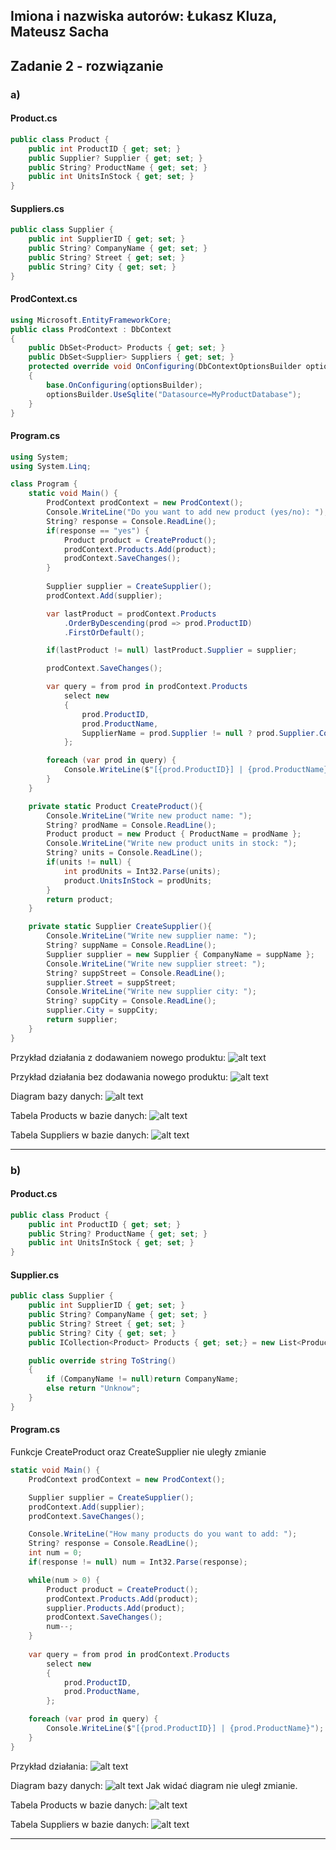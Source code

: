 **Imiona i nazwiska autorów:**
Łukasz Kluza, Mateusz Sacha
--- 

## Zadanie 2  - rozwiązanie

### a)

#### Product.cs
```cs
public class Product {
    public int ProductID { get; set; }
    public Supplier? Supplier { get; set; }
    public String? ProductName { get; set; } 
    public int UnitsInStock { get; set; }
}
```

#### Suppliers.cs
```cs
public class Supplier {
    public int SupplierID { get; set; }
    public String? CompanyName { get; set; } 
    public String? Street { get; set; }
    public String? City { get; set; }
}
```

#### ProdContext.cs
```cs
using Microsoft.EntityFrameworkCore;
public class ProdContext : DbContext
{
    public DbSet<Product> Products { get; set; }
    public DbSet<Supplier> Suppliers { get; set; }
    protected override void OnConfiguring(DbContextOptionsBuilder optionsBuilder)
    {
        base.OnConfiguring(optionsBuilder);
        optionsBuilder.UseSqlite("Datasource=MyProductDatabase");
    }
}
```

#### Program.cs
```cs
using System;
using System.Linq;

class Program {
    static void Main() { 
        ProdContext prodContext = new ProdContext();
        Console.WriteLine("Do you want to add new product (yes/no): ");
        String? response = Console.ReadLine();
        if(response == "yes") {
            Product product = CreateProduct();
            prodContext.Products.Add(product);
            prodContext.SaveChanges();
        }
       
        Supplier supplier = CreateSupplier();
        prodContext.Add(supplier);

        var lastProduct = prodContext.Products
            .OrderByDescending(prod => prod.ProductID)
            .FirstOrDefault();

        if(lastProduct != null) lastProduct.Supplier = supplier;

        prodContext.SaveChanges();

        var query = from prod in prodContext.Products
            select new
            {
                prod.ProductID,
                prod.ProductName,
                SupplierName = prod.Supplier != null ? prod.Supplier.CompanyName : "Unknown"
            };

        foreach (var prod in query) {
            Console.WriteLine($"[{prod.ProductID}] | {prod.ProductName} | {prod.SupplierName}");
        }
    }

    private static Product CreateProduct(){
        Console.WriteLine("Write new product name: ");
        String? prodName = Console.ReadLine();
        Product product = new Product { ProductName = prodName };
        Console.WriteLine("Write new product units in stock: ");
        String? units = Console.ReadLine();
        if(units != null) {
            int prodUnits = Int32.Parse(units);
            product.UnitsInStock = prodUnits;
        }
        return product;
    }

    private static Supplier CreateSupplier(){
        Console.WriteLine("Write new supplier name: ");
        String? suppName = Console.ReadLine();
        Supplier supplier = new Supplier { CompanyName = suppName };
        Console.WriteLine("Write new supplier street: ");
        String? suppStreet = Console.ReadLine();
        supplier.Street = suppStreet;
        Console.WriteLine("Write new supplier city: ");
        String? suppCity = Console.ReadLine();
        supplier.City = suppCity;
        return supplier;
    }
}
```
Przykład działania z dodawaniem nowego produktu:
![alt text](image-3.png)

Przykład działania bez dodawania nowego produktu:
![alt text](image-4.png)

Diagram bazy danych:
![alt text](image-2.png)

Tabela Products w bazie danych:
![alt text](image-5.png)

Tabela Suppliers w bazie danych:
![alt text](image-6.png)

---

### b)

#### Product.cs
```cs
public class Product {
    public int ProductID { get; set; }
    public String? ProductName { get; set; } 
    public int UnitsInStock { get; set; }
}
```

#### Supplier.cs
```cs
public class Supplier {
    public int SupplierID { get; set; }
    public String? CompanyName { get; set; } 
    public String? Street { get; set; }
    public String? City { get; set; }
    public ICollection<Product> Products { get; set;} = new List<Product>();

    public override string ToString()
    {
        if (CompanyName != null)return CompanyName;
        else return "Unknow";
    }
}
```

#### Program.cs
Funkcje CreateProduct oraz CreateSupplier nie uległy zmianie
```cs
static void Main() { 
    ProdContext prodContext = new ProdContext();

    Supplier supplier = CreateSupplier();
    prodContext.Add(supplier);
    prodContext.SaveChanges();

    Console.WriteLine("How many products do you want to add: ");
    String? response = Console.ReadLine();
    int num = 0;
    if(response != null) num = Int32.Parse(response);

    while(num > 0) {
        Product product = CreateProduct();
        prodContext.Products.Add(product);
        supplier.Products.Add(product);
        prodContext.SaveChanges();
        num--;
    }
    
    var query = from prod in prodContext.Products
        select new
        {
            prod.ProductID,
            prod.ProductName,
        };

    foreach (var prod in query) {
        Console.WriteLine($"[{prod.ProductID}] | {prod.ProductName}");
    }
}
```
Przykład działania:
![alt text](image-7.png)

Diagram bazy danych:
![alt text](image-8.png)
Jak widać diagram nie uległ zmianie.

Tabela Products w bazie danych:
![alt text](image-9.png)

Tabela Suppliers w bazie danych:
![alt text](image-10.png)

---